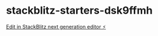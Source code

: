 # stackblitz-starters-dsk9ffmh

[Edit in StackBlitz next generation editor ⚡️](https://stackblitz.com/~/github.com/WmBreck/stackblitz-starters-dsk9ffmh)